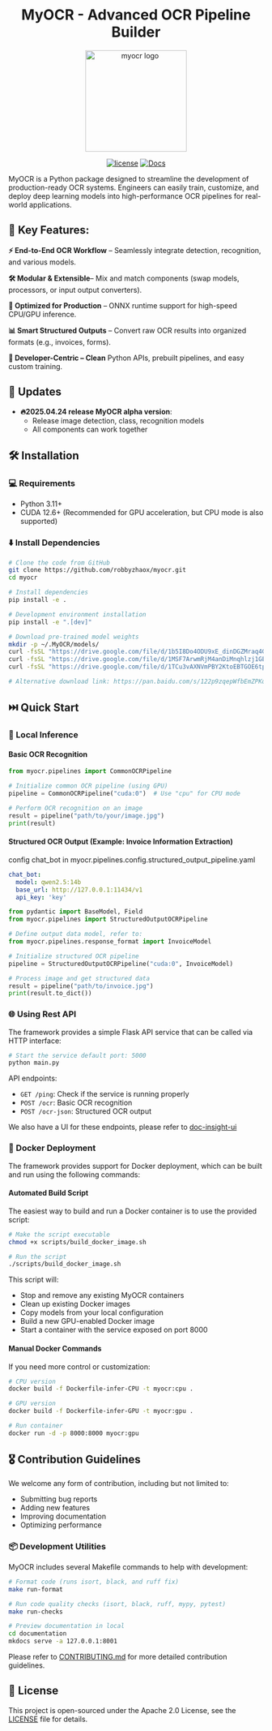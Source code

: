 <div align="center">
    <h1 align="center">MyOCR - Advanced OCR Pipeline Builder</h1>
    <img width="200" alt="myocr logo" src="https://raw.githubusercontent.com/robbyzhaox/myocr/refs/heads/main/documentation/docs/assets/images/logomain.png">

[![license](https://img.shields.io/badge/license-Apache%202.0-blue)](LICENSE)
[![Docs](https://img.shields.io/badge/docs-online-brightgreen)](https://robbyzhaox.github.io/myocr/)
</div>


MyOCR is a Python package designed to streamline the development of production-ready OCR systems. Engineers can easily train, customize, and deploy deep learning models into high-performance OCR pipelines for real-world applications.

## **🌟 Key Features**:

**⚡️ End-to-End OCR Workflow** – Seamlessly integrate detection, recognition, and various models.

**🛠️ Modular & Extensible**– Mix and match components (swap models, processors, or input output converters).

**🚀 Optimized for Production** – ONNX runtime support for high-speed CPU/GPU inference.

**📊 Smart Structured Outputs** – Convert raw OCR results into organized formats (e.g., invoices, forms).

**🔌 Developer-Centric – Clean** Python APIs, prebuilt pipelines, and easy custom training.

## 📣 Updates
- **🔥2025.04.24 release MyOCR alpha version**:
    - Release image detection, class, recognition models
    - All components can work together


## 🛠️ Installation

### 💻 Requirements
- Python 3.11+
- CUDA 12.6+ (Recommended for GPU acceleration, but CPU mode is also supported)

### ⬇️  Install Dependencies

```bash
# Clone the code from GitHub
git clone https://github.com/robbyzhaox/myocr.git
cd myocr

# Install dependencies
pip install -e .

# Development environment installation
pip install -e ".[dev]"

# Download pre-trained model weights
mkdir -p ~/.MyOCR/models/
curl -fsSL "https://drive.google.com/file/d/1b5I8Do4ODU9xE_dinDGZMraq4GDgHPH9/view?usp=drive_link" -o ~/.MyOCR/models/dbnet++.onnx
curl -fsSL "https://drive.google.com/file/d/1MSF7ArwmRjM4anDiMnqhlzj1GE_J7gnX/view?usp=drive_link" -o ~/.MyOCR/models/rec.onnx
curl -fsSL "https://drive.google.com/file/d/1TCu3vAXNVmPBY2KtoEBTGOE6tpma0puX/view?usp=drive_link" -o ~/.MyOCR/models/cls.onnx

# Alternative download link: https://pan.baidu.com/s/122p9zqepWfbEmZPKqkzGBA?pwd=yq6j
```

## ⏭️  Quick Start

### 📝  Local Inference

#### Basic OCR Recognition

```python
from myocr.pipelines import CommonOCRPipeline

# Initialize common OCR pipeline (using GPU)
pipeline = CommonOCRPipeline("cuda:0")  # Use "cpu" for CPU mode

# Perform OCR recognition on an image
result = pipeline("path/to/your/image.jpg")
print(result)
```

#### Structured OCR Output (Example: Invoice Information Extraction)

config chat_bot in myocr.pipelines.config.structured_output_pipeline.yaml
```yaml
chat_bot:
  model: qwen2.5:14b
  base_url: http://127.0.0.1:11434/v1
  api_key: 'key'
```

```python
from pydantic import BaseModel, Field
from myocr.pipelines import StructuredOutputOCRPipeline

# Define output data model, refer to:
from myocr.pipelines.response_format import InvoiceModel

# Initialize structured OCR pipeline
pipeline = StructuredOutputOCRPipeline("cuda:0", InvoiceModel)

# Process image and get structured data
result = pipeline("path/to/invoice.jpg")
print(result.to_dict())
```

### 🌐 Using Rest API

The framework provides a simple Flask API service that can be called via HTTP interface:

```bash
# Start the service default port: 5000
python main.py 
```

API endpoints:
- `GET /ping`: Check if the service is running properly
- `POST /ocr`: Basic OCR recognition
- `POST /ocr-json`: Structured OCR output

We also have a UI for these endpoints, please refer to [doc-insight-ui](https://github.com/robbyzhaox/doc-insight-ui)


### 🚗 Docker Deployment

The framework provides support for Docker deployment, which can be built and run using the following commands:

#### Automated Build Script

The easiest way to build and run a Docker container is to use the provided script:

```bash
# Make the script executable
chmod +x scripts/build_docker_image.sh

# Run the script
./scripts/build_docker_image.sh
```

This script will:
- Stop and remove any existing MyOCR containers
- Clean up existing Docker images
- Copy models from your local configuration
- Build a new GPU-enabled Docker image
- Start a container with the service exposed on port 8000

#### Manual Docker Commands

If you need more control or customization:

```bash
# CPU version
docker build -f Dockerfile-infer-CPU -t myocr:cpu .

# GPU version
docker build -f Dockerfile-infer-GPU -t myocr:gpu .

# Run container
docker run -d -p 8000:8000 myocr:gpu
```

## 🎖 Contribution Guidelines

We welcome any form of contribution, including but not limited to:

- Submitting bug reports
- Adding new features
- Improving documentation
- Optimizing performance

### 📦 Development Utilities

MyOCR includes several Makefile commands to help with development:

```bash
# Format code (runs isort, black, and ruff fix)
make run-format

# Run code quality checks (isort, black, ruff, mypy, pytest)
make run-checks

# Preview documentation in local
cd documentation
mkdocs serve -a 127.0.0.1:8001
```

Please refer to [CONTRIBUTING.md](CONTRIBUTING.md) for more detailed contribution guidelines.

## 📄 License

This project is open-sourced under the Apache 2.0 License, see the [LICENSE](LICENSE) file for details.
